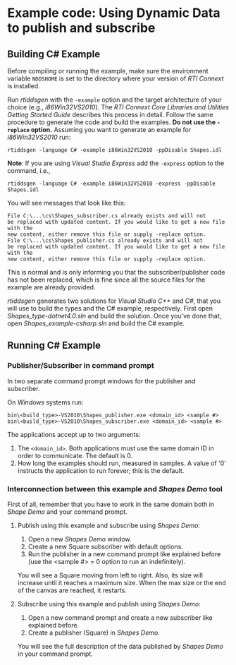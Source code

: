# Example code: Using Dynamic Data to publish and subscribe

## Building C# Example
Before compiling or running the example, make sure the environment variable
`NDDSHOME` is set to the directory where your version of *RTI Connext* is
installed.

Run *rtiddsgen* with the `-example` option and the target architecture of your
choice (e.g., *i86Win32VS2010*). The *RTI Connext Core Libraries and Utilities
Getting Started Guide* describes this process in detail. Follow the same
procedure to generate the code and build the examples. **Do not use the
`-replace` option.** Assuming you want to generate an example for
*i86Win32VS2010* run:
```
rtiddsgen -language C# -example i86Win32VS2010 -ppDisable Shapes.idl
```

**Note**: If you are using *Visual Studio Express* add the `-express` option to
the command, i.e.,
```
rtiddsgen -language C# -example i86Win32VS2010 -express -ppDisable Shapes.idl
```

You will see messages that look like this:
```
File C:\...\cs\Shapes_subscriber.cs already exists and will not
be replaced with updated content. If you would like to get a new file with the
new content, either remove this file or supply -replace option.
File C:\...\cs\Shapes_publisher.cs already exists and will not
be replaced with updated content. If you would like to get a new file with the
new content, either remove this file or supply -replace option.
```

This is normal and is only informing you that the subscriber/publisher code has
not been replaced, which is fine since all the source files for the example are
already provided.

*rtiddsgen* generates two solutions for *Visual Studio C++* and *C#*, that you
will use to build the types and the C# example, respectively. First open
*Shapes_type-dotnet4.0.sln* and build the solution. Once you've done that, open
*Shapes_example-csharp.sln* and build the C# example.

## Running C# Example
### Publisher/Subscriber in command prompt
In two separate command prompt windows for the publisher and subscriber.

On *Windows* systems run:
```
bin\<build_type>-VS2010\Shapes_publisher.exe <domain_id> <sample #>
bin\<build_type>-VS2010\Shapes_subscriber.exe <domain_id> <sample #>
```

The applications accept up to two arguments:

1. The `<domain_id>`. Both applications must use the same domain ID in order
to communicate. The default is 0.
2. How long the examples should run, measured in samples. A value of '0'
instructs the application to run forever; this is the default.

### Interconnection between this example and *Shapes Demo* tool
First of all, remember that you have to work in the same domain both in
*Shape Demo* and your command prompt.

1. Publish using this example and subscribe using *Shapes Demo*:
    1. Open a new *Shapes Demo* window.
    2. Create a new Square subscriber with default options.
    3. Run the publisher in a new command prompt like explained before (use the
    <sample #> = 0 option to run an indefinitely).

    You will see a Square moving from left to right. Also, its size will
    increase until it reaches a maximum size. When the max size or the end of
    the canvas are reached, it restarts.

2. Subscribe using this example and publish using *Shapes Demo*:
    1. Open a new command prompt and create a new subscriber like explained
    before.
    2. Create a publisher (Square) in *Shapes Demo*.

    You will see the full description of the data published by *Shapes Demo* in
    your command prompt.
